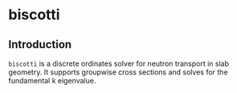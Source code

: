 # biscotti

## Introduction
`biscotti` is a discrete ordinates solver for neutron transport in slab geometry. It supports groupwise cross sections and solves for the fundamental k eigenvalue.
